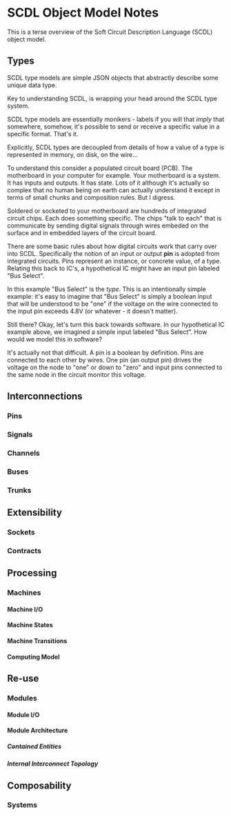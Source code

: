 # SCDL Object Model Notes

This is a terse overview of the Soft Circuit Description Language (SCDL) object model. 

## Types

SCDL type models are simple JSON objects that abstractly describe some unique data type.

Key to understanding SCDL, is wrapping your head around the SCDL type system.

SCDL type models are essentially monikers - labels if you will that *imply* that somewhere, somehow, it's
possible to send or receive a specific value in a specific format. That's it.

Explicitly, SCDL types are decoupled from details of how a value of a type is represented in memory, on disk,
on the wire...

To understand this consider a populated circuit board (PCB). The motherboard in your computer for example.
Your motherboard is a system. It has inputs and outputs. It has state. Lots of it although it's actually
so complex that no human being on earth can actually understand it except in terms of small chunks and
composition rules. But I digress.

Soldered or socketed to your motherboard are hundreds of integrated circuit chips. Each does something
specific. The chips "talk to each" that is communicate by sending digital signals through wires embeded
on the surface and in embedded layers of the circuit board.

There are some basic rules about how digital circuits work that carry over into SCDL. Specifically the
notion of an input or output __pin__ is adopted from integrated circuits. Pins represent an instance,
or concrete value, of a type. Relating this back to IC's, a hypothetical IC might have an input pin
labeled "Bus Select".

In this example "Bus Select" is the *type*. This is an intentionally simple example: it's easy to
imagine that "Bus Select" is simply a boolean input that will be understood to be "one" if the voltage
on the wire connected to the input pin exceeds 4.8V (or whatever - it doesn't matter).

Still there? Okay, let's turn this back towards software. In our hypothetical IC example above,
we imagined a simple input labeled "Bus Select". How would we model this in software?

It's actually not that difficult. A pin is a boolean by definition. Pins are connected to each other by wires.
One pin (an output pin) drives the voltage on the node to "one" or down to "zero" and input pins connected
to the same node in the circuit monitor this voltage.







## Interconnections

### Pins

### Signals

### Channels

### Buses

### Trunks

## Extensibility

### Sockets

### Contracts

## Processing

### Machines

#### Machine I/O

#### Machine States

#### Machine Transitions

#### Computing Model

## Re-use

### Modules

#### Module I/O

#### Module Architecture

##### Contained Entities

##### Internal Interconnect Topology

## Composability

### Systems







